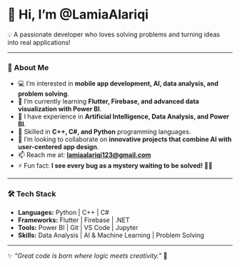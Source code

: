 # 👋 Hi, I’m @LamiaAlariqi  

💡 A passionate developer who loves solving problems and turning ideas into real applications!  

---

### 👀 About Me
- 💻 I’m interested in **mobile app development, AI, data analysis, and problem solving**.  
- 🌱 I’m currently learning **Flutter, Firebase, and advanced data visualization with Power BI**.  
- 🤖 I have experience in **Artificial Intelligence, Data Analysis, and Power BI**.  
- 🧠 Skilled in **C++, C#, and Python** programming languages.  
- 💞️ I’m looking to collaborate on **innovative projects that combine AI with user-centered app design**.  
- 📫 Reach me at: **lamiaalariqi123@gmail.com**  
- ⚡ Fun fact: **I see every bug as a mystery waiting to be solved! 🕵️‍♀️**

---

### 🛠️ Tech Stack
- **Languages:** Python | C++ | C#  
- **Frameworks:** Flutter | Firebase | .NET  
- **Tools:** Power BI | Git | VS Code | Jupyter  
- **Skills:** Data Analysis | AI & Machine Learning | Problem Solving  

---

✨ *“Great code is born where logic meets creativity.”* 🎨
